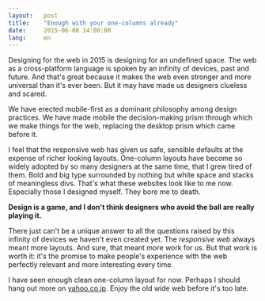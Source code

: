 ```yaml
---
layout:   post
title:    "Enough with your one-columns already"
date:     2015-06-08 14:00:00
lang:     en
---
```


Designing for the web in 2015 is designing for an undefined space. The web as a cross-platform language is spoken by an infinity of devices, past and future. And that's great because it makes the web even stronger and more universal than it's ever been. But it may have made us designers clueless and scared.

We have erected mobile-first as a dominant philosophy among design practices. We have made mobile the decision-making prism through which we make things for the web, replacing the desktop prism which came before it.

I feel that the responsive web has given us safe, sensible defaults at the expense of richer looking layouts. One-column layouts have become so widely adopted by so many designers at the same time, that I grew tired of them. Bold and big type surrounded by nothing but white space and stacks of meaningless divs. That's what these websites look like to me now. Especially those I designed myself. They bore me to death.

**Design is a game, and I don't think designers who avoid the ball are really playing it.**

There just can't be a unique answer to all the questions raised by this infinity of devices we haven't even created yet. The *responsive web* always meant more layouts. And sure, that meant more work for us. But that work is worth it: it's the promise to make people's experience with the web perfectly relevant and more interesting every time.

I have seen enough clean one-column layout for now. Perhaps I should hang out more on [yahoo.co.jp](http://www.yahoo.co.jp). Enjoy the old wide web before it's too late.






